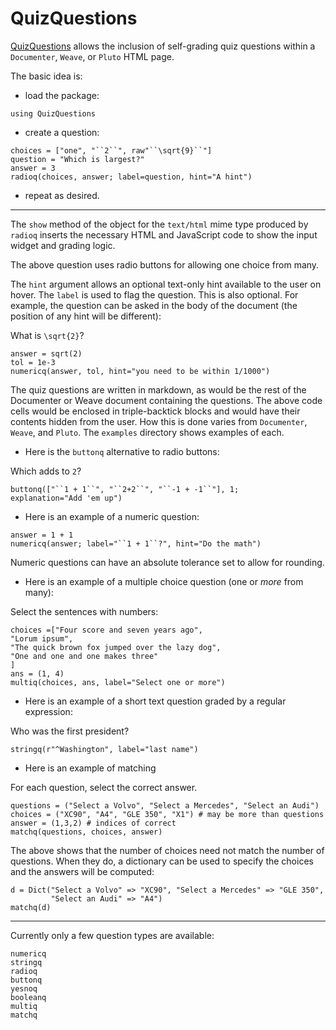 # QuizQuestions

[QuizQuestions](https://github.com/jverzani/QuizQuestions.jl) allows the inclusion of self-grading quiz questions within a `Documenter`, `Weave`, or `Pluto` HTML page.


The basic idea is:

* load the package:

```@example quiz_question
using QuizQuestions
```

* create a question:

```@example quiz_question
choices = ["one", "``2``", raw"``\sqrt{9}``"]
question = "Which is largest?"
answer = 3
radioq(choices, answer; label=question, hint="A hint")
```

* repeat as desired.

----

The `show` method of the object for the `text/html` mime type produced by `radioq` inserts the necessary HTML and JavaScript code to show the input widget and grading logic.


The above question uses radio buttons for allowing one choice from many.

The `hint` argument allows an optional text-only hint available to the user on hover. The `label` is used to flag the question. This is also optional. For example, the question can be asked in the body of the document (the position of any hint will be different):

What is ``\sqrt{2}``?

```@example quiz_question
answer = sqrt(2)
tol = 1e-3
numericq(answer, tol, hint="you need to be within 1/1000")
```


The quiz questions are written in markdown, as would be the rest of the Documenter or Weave document containing the questions. The above code cells would be enclosed in triple-backtick blocks and would have their contents hidden from the user. How this is done varies from `Documenter`, `Weave`, and `Pluto`. The `examples` directory shows examples of each.


* Here is the `buttonq` alternative to radio buttons:

Which adds to ``2``?

```@example quiz_question
buttonq(["``1 + 1``", "``2+2``", "``-1 + -1``"], 1;
explanation="Add 'em up")
```



* Here is an example of a numeric question:

```@example quiz_question
answer = 1 + 1
numericq(answer; label="``1 + 1``?", hint="Do the math")
```

Numeric questions can have an absolute tolerance set to allow for rounding.

* Here is an example of a multiple choice question (one or *more* from many):

Select the sentences with numbers:

```@example quiz_question
choices =["Four score and seven years ago",
"Lorum ipsum",
"The quick brown fox jumped over the lazy dog",
"One and one and one makes three"
]
ans = (1, 4)
multiq(choices, ans, label="Select one or more")
```

* Here is an example of a short text question graded by a regular expression:


Who was the first president?

```@example quiz_question
stringq(r"^Washington", label="last name")
```

* Here is an example of matching

For each question, select the correct answer.

```@example quiz_question
questions = ("Select a Volvo", "Select a Mercedes", "Select an Audi")
choices = ("XC90", "A4", "GLE 350", "X1") # may be more than questions
answer = (1,3,2) # indices of correct
matchq(questions, choices, answer)
```

The above shows that the number of choices need not match the number of questions. When they do, a dictionary can be used to specify the choices and the answers will be computed:

```@example quiz_question
d = Dict("Select a Volvo" => "XC90", "Select a Mercedes" => "GLE 350",
         "Select an Audi" => "A4")
matchq(d)
```

----

Currently only a few question types are available:

```@docs
numericq
stringq
radioq
buttonq
yesnoq
booleanq
multiq
matchq
```
